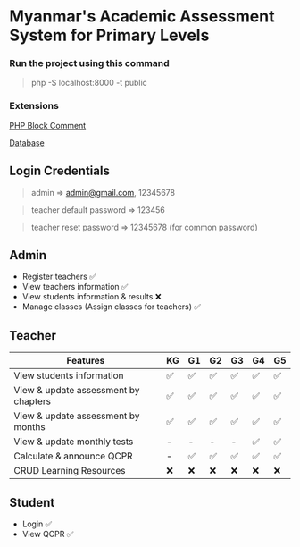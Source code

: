 # Myanmar's Academic Assessment System for Primary Levels

### **Run** the project using this command

> php -S localhost:8000 -t public

### Extensions

[PHP Block Comment](https://marketplace.visualstudio.com/items?itemName=imoca.php-doc-comment-vscode-plugin)

[Database](/core/db/academic-assessment-system.sql)

## Login Credentials

> admin =>
> admin@gmail.com,
> 12345678

> teacher default password => 123456

> teacher reset password => 12345678 (for common password)

## Admin

- Register teachers ✅
- View teachers information ✅
- View students information & results ❌
- Manage classes (Assign classes for teachers) ✅

## Teacher

| Features                             | KG  | G1  | G2  | G3  | G4  | G5  |
| ------------------------------------ | --- | --- | --- | --- | --- | --- |
| View students information            | ✅  | ✅  | ✅  | ✅  | ✅  | ✅  |
| View & update assessment by chapters | ✅  | ✅  | ✅  | ✅  | ✅  | ✅  |
| View & update assessment by months   | ✅  | ✅  | ✅  | ✅  | ✅  | ✅  |
| View & update monthly tests          | -   | -   | -   | -   | ✅  | ✅  |
| Calculate & announce QCPR            | -   | ✅  | ✅  | ✅  | ✅  | ✅  |
| CRUD Learning Resources              | ❌  | ❌  | ❌  | ❌  | ❌  | ❌  |

## Student

- Login ✅
- View QCPR ✅
